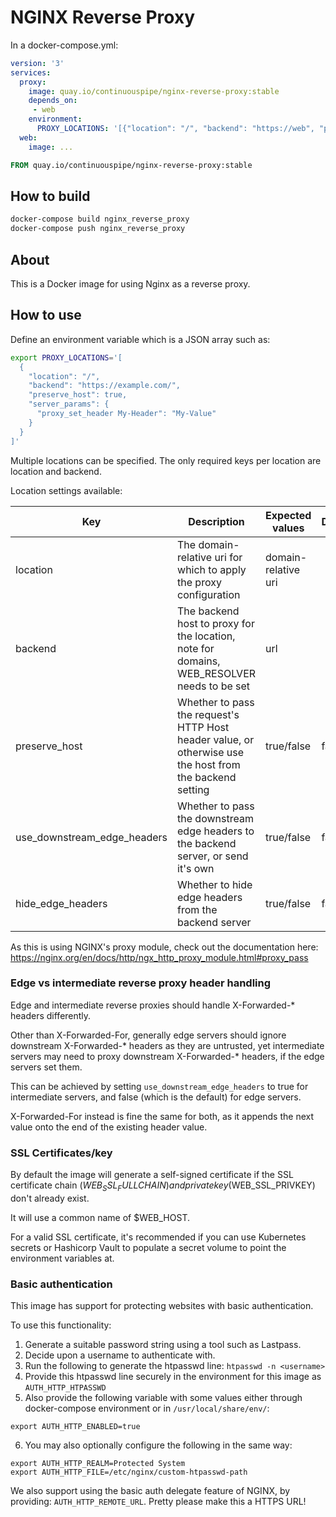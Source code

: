 # NGINX Reverse Proxy

In a docker-compose.yml:
```yml
version: '3'
services:
  proxy:
    image: quay.io/continuouspipe/nginx-reverse-proxy:stable
    depends_on:
     - web
    environment:
      PROXY_LOCATIONS: '[{"location": "/", "backend": "https://web", "preserve_host": true}, {"location": "~ /foo(/|$)", "backend": "https://web/bar", "preserve_host": true}]'
  web:
    image: ...
```

```Dockerfile
FROM quay.io/continuouspipe/nginx-reverse-proxy:stable
```

## How to build
```bash
docker-compose build nginx_reverse_proxy
docker-compose push nginx_reverse_proxy
```

## About

This is a Docker image for using Nginx as a reverse proxy.

## How to use

Define an environment variable which is a JSON array such as:
```bash
export PROXY_LOCATIONS='[
  {
    "location": "/",
    "backend": "https://example.com/",
    "preserve_host": true,
    "server_params": {
      "proxy_set_header My-Header": "My-Value"
    }
  }
]'
```

Multiple locations can be specified. The only required keys per location are
location and backend.

Location settings available:

Key | Description | Expected values | Default
--- | --- | --- | ---
location | The domain-relative uri for which to apply the proxy configuration | domain-relative uri |
backend | The backend host to proxy for the location, note for domains, WEB_RESOLVER needs to be set | url |
preserve_host | Whether to pass the request's HTTP Host header value, or otherwise use the host from the backend setting | true/false | false
use_downstream_edge_headers | Whether to pass the downstream edge headers to the backend server, or send it's own | true/false | false
hide_edge_headers | Whether to hide edge headers from the backend server | true/false | false

As this is using NGINX's proxy module, check out the documentation here: https://nginx.org/en/docs/http/ngx_http_proxy_module.html#proxy_pass

### Edge vs intermediate reverse proxy header handling

Edge and intermediate reverse proxies should handle X-Forwarded-* headers differently.

Other than X-Forwarded-For, generally edge servers should ignore downstream
X-Forwarded-* headers as they are untrusted, yet intermediate servers may need
to proxy downstream X-Forwarded-* headers, if the edge servers set them.

This can be achieved by setting `use_downstream_edge_headers` to true for
intermediate servers, and false (which is the default) for edge servers.

X-Forwarded-For instead is fine the same for both, as it appends the next value
onto the end of the existing header value.

### SSL Certificates/key

By default the image will generate a self-signed certificate if the SSL certificate
chain ($WEB_SSL_FULLCHAIN) and private key ($WEB_SSL_PRIVKEY) don't already exist.

It will use a common name of $WEB_HOST.

For a valid SSL certificate, it's recommended if you can use Kubernetes secrets
or Hashicorp Vault to populate a secret volume to point the environment variables at.

### Basic authentication

This image has support for protecting websites with basic authentication.

To use this functionality:

1. Generate a suitable password string using a tool such as Lastpass.
2. Decide upon a username to authenticate with.
3. Run the following to generate the htpasswd line: `htpasswd -n <username>`
4. Provide this htpasswd line securely in the environment for this image as `AUTH_HTTP_HTPASSWD`
5. Also provide the following variable with some values either through docker-compose environment or in
   `/usr/local/share/env/`:
  ```
  export AUTH_HTTP_ENABLED=true
  ```
6. You may also optionally configure the following in the same way:
  ```
  export AUTH_HTTP_REALM=Protected System
  export AUTH_HTTP_FILE=/etc/nginx/custom-htpasswd-path
  ```

We also support using the basic auth delegate feature of NGINX, by providing: `AUTH_HTTP_REMOTE_URL`.
Pretty please make this a HTTPS URL!
